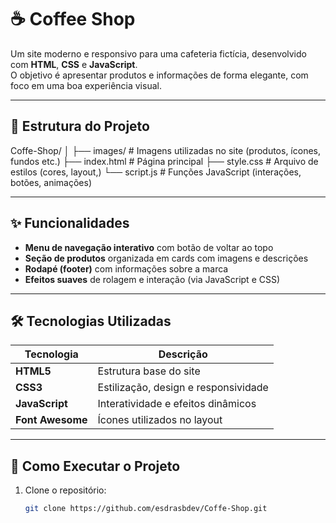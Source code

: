 # ☕ Coffee Shop

Um site moderno e responsivo para uma cafeteria fictícia, desenvolvido com **HTML**, **CSS** e **JavaScript**.  
O objetivo é apresentar produtos e informações de forma elegante, com foco em uma boa experiência visual.

---

## 📁 Estrutura do Projeto
Coffe-Shop/
│
├── images/ # Imagens utilizadas no site (produtos, ícones, fundos etc.)
├── index.html # Página principal
├── style.css # Arquivo de estilos (cores, layout,)
└── script.js # Funções JavaScript (interações, botões, animações)

---

## ✨ Funcionalidades

- **Menu de navegação interativo** com botão de voltar ao topo  
- **Seção de produtos** organizada em cards com imagens e descrições  
- **Rodapé (footer)** com informações sobre a marca  
- **Efeitos suaves** de rolagem e interação (via JavaScript e CSS)

---

## 🛠 Tecnologias Utilizadas

| Tecnologia | Descrição |
|-------------|------------|
| **HTML5** | Estrutura base do site |
| **CSS3** | Estilização, design e responsividade |
| **JavaScript** | Interatividade e efeitos dinâmicos |
| **Font Awesome** | Ícones utilizados no layout |

---

## 🚀 Como Executar o Projeto

1. Clone o repositório:
   ```bash
   git clone https://github.com/esdrasbdev/Coffe-Shop.git
